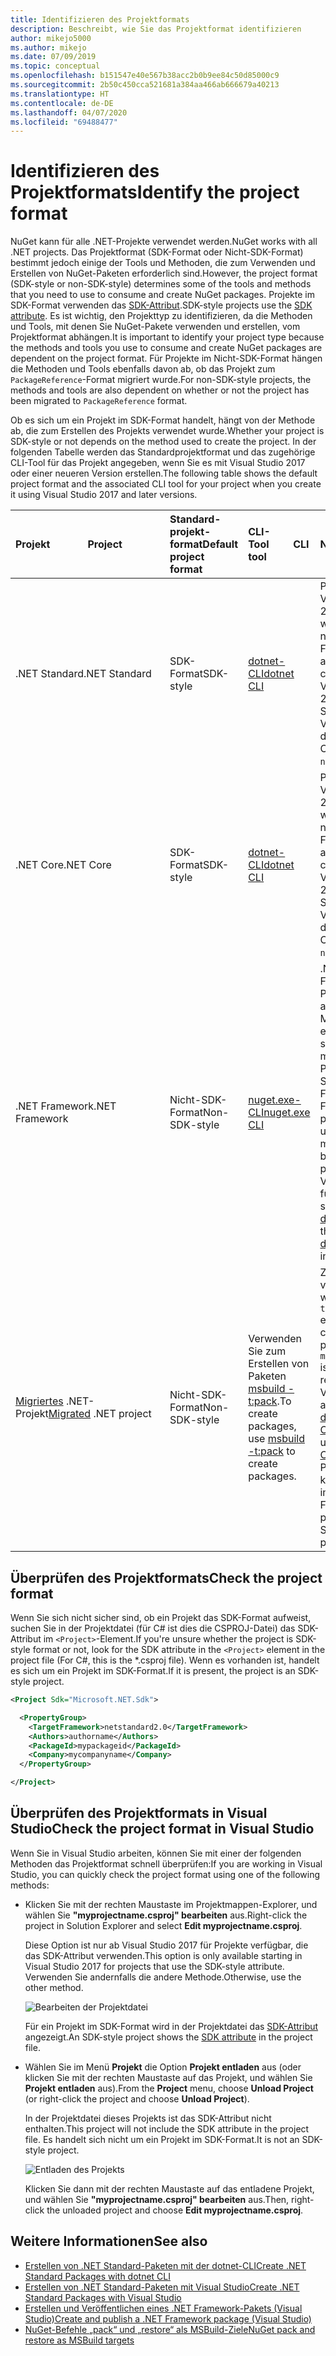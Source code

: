 ```yaml
---
title: Identifizieren des Projektformats
description: Beschreibt, wie Sie das Projektformat identifizieren
author: mikejo5000
ms.author: mikejo
ms.date: 07/09/2019
ms.topic: conceptual
ms.openlocfilehash: b151547e40e567b38acc2b0b9ee84c50d85000c9
ms.sourcegitcommit: 2b50c450cca521681a384aa466ab666679a40213
ms.translationtype: HT
ms.contentlocale: de-DE
ms.lasthandoff: 04/07/2020
ms.locfileid: "69488477"
---
```

# <a name="identify-the-project-format"></a><span data-ttu-id="ee870-103">Identifizieren des Projektformats</span><span class="sxs-lookup"><span data-stu-id="ee870-103">Identify the project format</span></span>

<span data-ttu-id="ee870-104">NuGet kann für alle .NET-Projekte verwendet werden.</span><span class="sxs-lookup"><span data-stu-id="ee870-104">NuGet works with all .NET projects.</span></span> <span data-ttu-id="ee870-105">Das Projektformat (SDK-Format oder Nicht-SDK-Format) bestimmt jedoch einige der Tools und Methoden, die zum Verwenden und Erstellen von NuGet-Paketen erforderlich sind.</span><span class="sxs-lookup"><span data-stu-id="ee870-105">However, the project format (SDK-style or non-SDK-style) determines some of the tools and methods that you need to use to consume and create NuGet packages.</span></span> <span data-ttu-id="ee870-106">Projekte im SDK-Format verwenden das [SDK-Attribut](/dotnet/core/tools/csproj#additions).</span><span class="sxs-lookup"><span data-stu-id="ee870-106">SDK-style projects use the [SDK attribute](/dotnet/core/tools/csproj#additions).</span></span> <span data-ttu-id="ee870-107">Es ist wichtig, den Projekttyp zu identifizieren, da die Methoden und Tools, mit denen Sie NuGet-Pakete verwenden und erstellen, vom Projektformat abhängen.</span><span class="sxs-lookup"><span data-stu-id="ee870-107">It is important to identify your project type because the methods and tools you use to consume and create NuGet packages are dependent on the project format.</span></span> <span data-ttu-id="ee870-108">Für Projekte im Nicht-SDK-Format hängen die Methoden und Tools ebenfalls davon ab, ob das Projekt zum `PackageReference`-Format migriert wurde.</span><span class="sxs-lookup"><span data-stu-id="ee870-108">For non-SDK-style projects, the methods and tools are also dependent on whether or not the project has been migrated to `PackageReference` format.</span></span>

<span data-ttu-id="ee870-109">Ob es sich um ein Projekt im SDK-Format handelt, hängt von der Methode ab, die zum Erstellen des Projekts verwendet wurde.</span><span class="sxs-lookup"><span data-stu-id="ee870-109">Whether your project is SDK-style or not depends on the method used to create the project.</span></span> <span data-ttu-id="ee870-110">In der folgenden Tabelle werden das Standardprojektformat und das zugehörige CLI-Tool für das Projekt angegeben, wenn Sie es mit Visual Studio 2017 oder einer neueren Version erstellen.</span><span class="sxs-lookup"><span data-stu-id="ee870-110">The following table shows the default project format and the associated CLI tool for your project when you create it using Visual Studio 2017 and later versions.</span></span>

| <span data-ttu-id="ee870-111">Projekt&nbsp;&nbsp;&nbsp;&nbsp;&nbsp;&nbsp;&nbsp;&nbsp;&nbsp;&nbsp;&nbsp;&nbsp;&nbsp;&nbsp;</span><span class="sxs-lookup"><span data-stu-id="ee870-111">Project&nbsp;&nbsp;&nbsp;&nbsp;&nbsp;&nbsp;&nbsp;&nbsp;&nbsp;&nbsp;&nbsp;&nbsp;&nbsp;&nbsp;</span></span> | <span data-ttu-id="ee870-112">Standard-projekt-format</span><span class="sxs-lookup"><span data-stu-id="ee870-112">Default project format</span></span> | <span data-ttu-id="ee870-113">CLI-Tool&nbsp;&nbsp;&nbsp;&nbsp;&nbsp;&nbsp;&nbsp;&nbsp;&nbsp;</span><span class="sxs-lookup"><span data-stu-id="ee870-113">CLI tool&nbsp;&nbsp;&nbsp;&nbsp;&nbsp;&nbsp;&nbsp;&nbsp;&nbsp;</span></span> | <span data-ttu-id="ee870-114">Notizen</span><span class="sxs-lookup"><span data-stu-id="ee870-114">Notes</span></span> |
|:------------- |:-------------|:-----|:-----|
| <span data-ttu-id="ee870-115">.NET Standard</span><span class="sxs-lookup"><span data-stu-id="ee870-115">.NET Standard</span></span> | <span data-ttu-id="ee870-116">SDK-Format</span><span class="sxs-lookup"><span data-stu-id="ee870-116">SDK-style</span></span> | [<span data-ttu-id="ee870-117">dotnet-CLI</span><span class="sxs-lookup"><span data-stu-id="ee870-117">dotnet CLI</span></span>](../install-nuget-client-tools.md#dotnetexe-cli) | <span data-ttu-id="ee870-118">Projekte, die vor Visual Studio 2017 erstellt wurden, weisen nicht das SDK-Format auf.</span><span class="sxs-lookup"><span data-stu-id="ee870-118">Projects created prior to Visual Studio 2017 are non-SDK-style.</span></span> <span data-ttu-id="ee870-119">Verwenden Sie die `nuget.exe`-CLI.</span><span class="sxs-lookup"><span data-stu-id="ee870-119">Use `nuget.exe` CLI.</span></span> |
| <span data-ttu-id="ee870-120">.NET Core</span><span class="sxs-lookup"><span data-stu-id="ee870-120">.NET Core</span></span> | <span data-ttu-id="ee870-121">SDK-Format</span><span class="sxs-lookup"><span data-stu-id="ee870-121">SDK-style</span></span> | [<span data-ttu-id="ee870-122">dotnet-CLI</span><span class="sxs-lookup"><span data-stu-id="ee870-122">dotnet CLI</span></span>](../install-nuget-client-tools.md#dotnetexe-cli) | <span data-ttu-id="ee870-123">Projekte, die vor Visual Studio 2017 erstellt wurden, weisen nicht das SDK-Format auf.</span><span class="sxs-lookup"><span data-stu-id="ee870-123">Projects created prior to Visual Studio 2017 are non-SDK-style.</span></span> <span data-ttu-id="ee870-124">Verwenden Sie die `nuget.exe`-CLI.</span><span class="sxs-lookup"><span data-stu-id="ee870-124">Use `nuget.exe` CLI.</span></span> |
| <span data-ttu-id="ee870-125">.NET Framework</span><span class="sxs-lookup"><span data-stu-id="ee870-125">.NET Framework</span></span> | <span data-ttu-id="ee870-126">Nicht-SDK-Format</span><span class="sxs-lookup"><span data-stu-id="ee870-126">Non-SDK-style</span></span> | [<span data-ttu-id="ee870-127">nuget.exe-CLI</span><span class="sxs-lookup"><span data-stu-id="ee870-127">nuget.exe CLI</span></span>](../install-nuget-client-tools.md#nugetexe-cli) | <span data-ttu-id="ee870-128">.NET Framework Projekte, die mit anderen Methoden erstellt werden, sind möglicherweise Projekte im SDK-Format.</span><span class="sxs-lookup"><span data-stu-id="ee870-128">.NET Framework projects created using other methods may be SDK-style projects.</span></span> <span data-ttu-id="ee870-129">Verwenden Sie für diese stattdessen die [dotnet-CLI](../install-nuget-client-tools.md#dotnetexe-cli).</span><span class="sxs-lookup"><span data-stu-id="ee870-129">For these, use [dotnet CLI](../install-nuget-client-tools.md#dotnetexe-cli) instead.</span></span> |
| <span data-ttu-id="ee870-130">[Migriertes](../consume-packages/migrate-packages-config-to-package-reference.md) .NET-Projekt</span><span class="sxs-lookup"><span data-stu-id="ee870-130">[Migrated](../consume-packages/migrate-packages-config-to-package-reference.md) .NET project</span></span> | <span data-ttu-id="ee870-131">Nicht-SDK-Format</span><span class="sxs-lookup"><span data-stu-id="ee870-131">Non-SDK-style</span></span>| <span data-ttu-id="ee870-132">Verwenden Sie zum Erstellen von Paketen [msbuild -t:pack](../consume-packages/migrate-packages-config-to-package-reference.md#create-a-package-after-migration).</span><span class="sxs-lookup"><span data-stu-id="ee870-132">To create packages, use [msbuild -t:pack](../consume-packages/migrate-packages-config-to-package-reference.md#create-a-package-after-migration) to create packages.</span></span> | <span data-ttu-id="ee870-133">Zum Erstellen von Paketen wird `msbuild -t:pack` empfohlen.</span><span class="sxs-lookup"><span data-stu-id="ee870-133">To create packages, `msbuild -t:pack` is recommended.</span></span> <span data-ttu-id="ee870-134">Verwenden Sie andernfalls die [dotnet-CLI](../install-nuget-client-tools.md#dotnetexe-cli).</span><span class="sxs-lookup"><span data-stu-id="ee870-134">Otherwise, use the [dotnet CLI](../install-nuget-client-tools.md#dotnetexe-cli).</span></span> <span data-ttu-id="ee870-135">Migrierte Projekte sind keine Projekte im SDK-Format.</span><span class="sxs-lookup"><span data-stu-id="ee870-135">Migrated projects are not SDK-style projects.</span></span> |

## <a name="check-the-project-format"></a><span data-ttu-id="ee870-136">Überprüfen des Projektformats</span><span class="sxs-lookup"><span data-stu-id="ee870-136">Check the project format</span></span>

<span data-ttu-id="ee870-137">Wenn Sie sich nicht sicher sind, ob ein Projekt das SDK-Format aufweist, suchen Sie in der Projektdatei (für C# ist dies die CSPROJ-Datei) das SDK-Attribut im `<Project>`-Element.</span><span class="sxs-lookup"><span data-stu-id="ee870-137">If you're unsure whether the project is SDK-style format or not, look for the SDK attribute in the `<Project>` element in the project file (For C#, this is the \*.csproj file).</span></span> <span data-ttu-id="ee870-138">Wenn es vorhanden ist, handelt es sich um ein Projekt im SDK-Format.</span><span class="sxs-lookup"><span data-stu-id="ee870-138">If it is present, the project is an SDK-style project.</span></span>

```xml
<Project Sdk="Microsoft.NET.Sdk">

  <PropertyGroup>
    <TargetFramework>netstandard2.0</TargetFramework>
    <Authors>authorname</Authors>
    <PackageId>mypackageid</PackageId>
    <Company>mycompanyname</Company>
  </PropertyGroup>

</Project>
```

## <a name="check-the-project-format-in-visual-studio"></a><span data-ttu-id="ee870-139">Überprüfen des Projektformats in Visual Studio</span><span class="sxs-lookup"><span data-stu-id="ee870-139">Check the project format in Visual Studio</span></span>

<span data-ttu-id="ee870-140">Wenn Sie in Visual Studio arbeiten, können Sie mit einer der folgenden Methoden das Projektformat schnell überprüfen:</span><span class="sxs-lookup"><span data-stu-id="ee870-140">If you are working in Visual Studio, you can quickly check the project format using one of the following methods:</span></span>

- <span data-ttu-id="ee870-141">Klicken Sie mit der rechten Maustaste im Projektmappen-Explorer, und wählen Sie **"myprojectname.csproj" bearbeiten** aus.</span><span class="sxs-lookup"><span data-stu-id="ee870-141">Right-click the project in Solution Explorer and select **Edit myprojectname.csproj**.</span></span>

   <span data-ttu-id="ee870-142">Diese Option ist nur ab Visual Studio 2017 für Projekte verfügbar, die das SDK-Attribut verwenden.</span><span class="sxs-lookup"><span data-stu-id="ee870-142">This option is only available starting in Visual Studio 2017 for projects that use the SDK-style attribute.</span></span> <span data-ttu-id="ee870-143">Verwenden Sie andernfalls die andere Methode.</span><span class="sxs-lookup"><span data-stu-id="ee870-143">Otherwise, use the other method.</span></span>

   ![Bearbeiten der Projektdatei](media/edit-project-file.png)

   <span data-ttu-id="ee870-145">Für ein Projekt im SDK-Format wird in der Projektdatei das [SDK-Attribut](/dotnet/core/tools/csproj#additions) angezeigt.</span><span class="sxs-lookup"><span data-stu-id="ee870-145">An SDK-style project shows the [SDK attribute](/dotnet/core/tools/csproj#additions) in the project file.</span></span>
   
- <span data-ttu-id="ee870-146">Wählen Sie im Menü **Projekt** die Option **Projekt entladen** aus (oder klicken Sie mit der rechten Maustaste auf das Projekt, und wählen Sie **Projekt entladen** aus).</span><span class="sxs-lookup"><span data-stu-id="ee870-146">From the **Project** menu, choose **Unload Project** (or right-click the project and choose **Unload Project**).</span></span>

   <span data-ttu-id="ee870-147">In der Projektdatei dieses Projekts ist das SDK-Attribut nicht enthalten.</span><span class="sxs-lookup"><span data-stu-id="ee870-147">This project will not include the SDK attribute in the project file.</span></span> <span data-ttu-id="ee870-148">Es handelt sich nicht um ein Projekt im SDK-Format.</span><span class="sxs-lookup"><span data-stu-id="ee870-148">It is not an SDK-style project.</span></span>

   ![Entladen des Projekts](media/unload-project.png)

   <span data-ttu-id="ee870-150">Klicken Sie dann mit der rechten Maustaste auf das entladene Projekt, und wählen Sie **"myprojectname.csproj" bearbeiten** aus.</span><span class="sxs-lookup"><span data-stu-id="ee870-150">Then, right-click the unloaded project and choose **Edit myprojectname.csproj**.</span></span>

## <a name="see-also"></a><span data-ttu-id="ee870-151">Weitere Informationen</span><span class="sxs-lookup"><span data-stu-id="ee870-151">See also</span></span>

- [<span data-ttu-id="ee870-152">Erstellen von .NET Standard-Paketen mit der dotnet-CLI</span><span class="sxs-lookup"><span data-stu-id="ee870-152">Create .NET Standard Packages with dotnet CLI</span></span>](../quickstart/create-and-publish-a-package-using-the-dotnet-cli.md)
- [<span data-ttu-id="ee870-153">Erstellen von .NET Standard-Paketen mit Visual Studio</span><span class="sxs-lookup"><span data-stu-id="ee870-153">Create .NET Standard Packages with Visual Studio</span></span>](../quickstart/create-and-publish-a-package-using-visual-studio.md)
- [<span data-ttu-id="ee870-154">Erstellen und Veröffentlichen eines .NET Framework-Pakets (Visual Studio)</span><span class="sxs-lookup"><span data-stu-id="ee870-154">Create and publish a .NET Framework package (Visual Studio)</span></span>](../quickstart/create-and-publish-a-package-using-visual-studio-net-framework.md)
- [<span data-ttu-id="ee870-155">NuGet-Befehle „pack“ und „restore“ als MSBuild-Ziele</span><span class="sxs-lookup"><span data-stu-id="ee870-155">NuGet pack and restore as MSBuild targets</span></span>](../reference/msbuild-targets.md)
